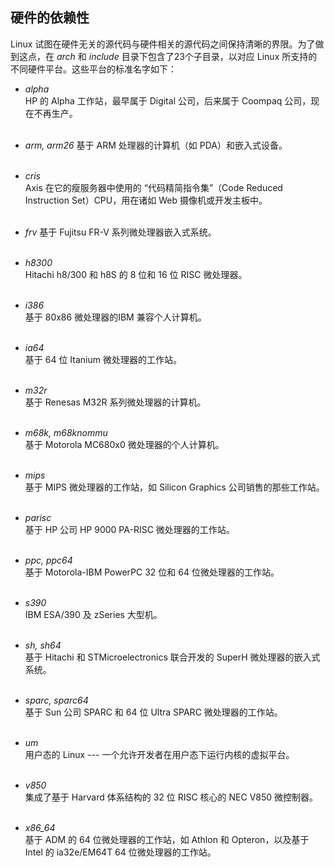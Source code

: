## 硬件的依赖性

Linux 试图在硬件无关的源代码与硬件相关的源代码之间保持清晰的界限。为了做到这点，在 *arch* 和 *include* 目录下包含了23个子目录，以对应 Linux 所支持的不同硬件平台。这些平台的标准名字如下：

* *alpha*  
HP 的 Alpha 工作站，最早属于 Digital 公司，后来属于 Coompaq 公司，现在不再生产。  
&emsp;

* *arm, arm26*
基于 ARM 处理器的计算机（如 PDA）和嵌入式设备。  
&emsp;

* *cris*  
Axis 在它的瘦服务器中使用的 “代码精简指令集”（Code Reduced Instruction Set）CPU，用在诸如 Web 摄像机或开发主板中。  
&emsp;

* *frv*
基于 Fujitsu FR-V 系列微处理器嵌入式系统。  
&emsp;

* *h8300*  
Hitachi h8/300 和 h8S 的 8 位和 16 位 RISC 微处理器。  
&emsp;

* *i386*  
基于 80x86 微处理器的IBM 兼容个人计算机。  
&emsp;

* *ia64*  
基于 64 位 Itanium 微处理器的工作站。  
&emsp;

* *m32r*  
基于 Renesas M32R 系列微处理器的计算机。  
&emsp;

* *m68k, m68knommu*  
基于 Motorola MC680x0 微处理器的个人计算机。  
&emsp;

* *mips*  
基于 MIPS 微处理器的工作站，如 Silicon Graphics 公司销售的那些工作站。  
&emsp;

* *parisc*  
基于 HP 公司 HP 9000 PA-RISC 微处理器的工作站。  
&emsp;

* *ppc, ppc64*  
基于 Motorola-IBM PowerPC 32 位和 64 位微处理器的工作站。  
&emsp;

* *s390*  
IBM ESA/390 及 zSeries 大型机。  
&emsp;

* *sh, sh64*  
基于 Hitachi 和 STMicroelectronics 联合开发的 SuperH 微处理器的嵌入式系统。  
&emsp;

* *sparc, sparc64*  
基于 Sun 公司 SPARC 和 64 位 Ultra SPARC 微处理器的工作站。  
&emsp;

* *um*  
用户态的 Linux --- 一个允许开发者在用户态下运行内核的虚拟平台。  
&emsp;

* *v850*  
集成了基于 Harvard 体系结构的 32 位 RISC 核心的 NEC V850 微控制器。  
&emsp;

* *x86_64*  
基于 ADM 的 64 位微处理器的工作站，如 Athlon 和 Opteron，以及基于 Intel 的 ia32e/EM64T 64 位微处理器的工作站。  
&emsp;
